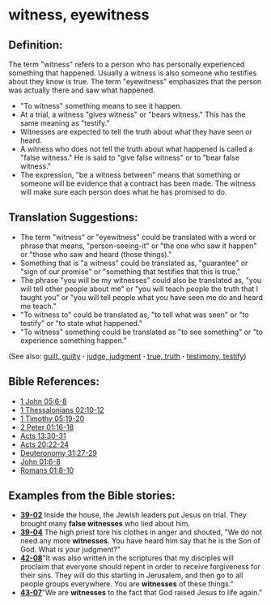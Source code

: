 # witness, eyewitness #

## Definition: ##

The term "witness" refers to a person who has personally experienced something that happened. Usually a witness is also someone who testifies about they know is true. The term "eyewitness" emphasizes that the person was actually there and saw what happened.

* "To witness" something means to see it happen.
* At a trial, a witness "gives witness" or "bears witness." This has the same meaning as "testify."
* Witnesses are expected to tell the truth about what they have seen or heard.
* A witness who does not tell the truth about what happened is called a "false witness." He is said to "give false witness" or to "bear false witness."
* The expression, "be a witness between" means that something or someone will be evidence that a contract has been made. The witness will make sure each person does what he has promised to do.

## Translation Suggestions: ##

* The term "witness" or "eyewitness" could be translated with a word or phrase that means, "person-seeing-it" or "the one who saw it happen" or "those who saw and heard (those things)."
* Something that is "a witness" could be translated as, "guarantee" or "sign of our promise" or "something that testifies that this is true."
* The phrase "you will be my witnesses" could also be translated as, "you will tell other people about me" or "you will teach people the truth that I taught you" or "you will tell people what you have seen me do and heard me teach."
* "To witness to" could be translated as, "to tell what was seen" or "to testify" or "to state what happened."
* "To witness" something could be translated as "to see something" or "to experience something happen."

(See also: [guilt, guilty](../kt/guilt.md) **·** [judge, judgment](../kt/judge.md) **·** [true, truth](../kt/true.md) **·** [testimony, testify](../kt/testimony.md))

## Bible References: ##

* [1 John 05:6-8](https://door43.org/en/bible/notes/1jn/05/06)
* [1 Thessalonians 02:10-12](https://door43.org/en/bible/notes/1th/02/10)
* [1 Timothy 05:19-20](https://door43.org/en/bible/notes/1ti/05/19)
* [2 Peter 01:16-18](https://door43.org/en/bible/notes/2pe/01/16)
* [Acts 13:30-31](https://door43.org/en/bible/notes/act/13/30)
* [Acts 20:22-24](https://door43.org/en/bible/notes/act/20/22)
* [Deuteronomy 31:27-29](https://door43.org/en/bible/notes/deu/31/27)
* [John 01:6-8](https://door43.org/en/bible/notes/jhn/01/06)
* [Romans 01:8-10](https://door43.org/en/bible/notes/rom/01/08)

## Examples from the Bible stories: ##

* __[39-02](https://door43.org/en/obs/notes/frames/39-02)__ Inside the house, the Jewish leaders put Jesus on trial. They brought many __false witnesses__  who lied about him.
* __[39-04](https://door43.org/en/obs/notes/frames/39-04)__ The high priest tore his clothes in anger and shouted, "We do not need any more __witnesses__. You have heard him say that he is the Son of God. What is your judgment?"
* __[42-08](https://door43.org/en/obs/notes/frames/42-08)__"It was also written in the scriptures that my disciples will proclaim that everyone should repent in order to receive forgiveness for their sins. They will do this starting in Jerusalem, and then go to all people groups everywhere. You are __witnesses__  of these things."
* __[43-07](https://door43.org/en/obs/notes/frames/43-07)__"We are __witnesses__  to the fact that God raised Jesus to life again."


